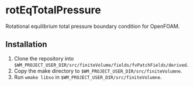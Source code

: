 # rotEqTotalPressure
Rotational equilibrium total pressure boundary condition for OpenFOAM.

## Installation

1. Clone the repository into `$WM_PROJECT_USER_DIR/src/finiteVolume/fields/fvPatchFields/derived`.
2. Copy the make directory to `$WM_PROJECT_USER_DIR/src/finiteVolumne`.
3. Run `wmake libso` in `$WM_PROJECT_USER_DIR/src/finiteVolumne`.
